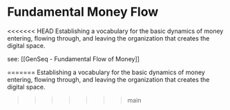 # Fundamental Money Flow 
<<<<<<< HEAD
Establishing a vocabulary for the basic dynamics of money entering, flowing through, and leaving the organization that creates the digital space.

see: [[GenSeq - Fundamental Flow of Money]]

=======
Establishing a vocabulary for the basic dynamics of money entering, flowing through, and leaving the organization that creates the digital space.
>>>>>>> main
